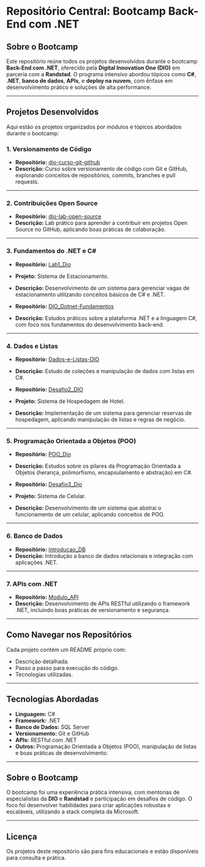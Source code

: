 # Repositório Central: Bootcamp Back-End com .NET

## Sobre o Bootcamp

Este repositório reúne todos os projetos desenvolvidos durante o bootcamp **Back-End com .NET**, oferecido pela **Digital Innovation One (DIO)** em parceria com a **Randstad**. O programa intensivo abordou tópicos como **C#**, **.NET**, **banco de dados**, **APIs**, e **deploy na nuvem**, com ênfase em desenvolvimento prático e soluções de alta performance.

---

## Projetos Desenvolvidos

Aqui estão os projetos organizados por módulos e tópicos abordados durante o bootcamp:

### 1. **Versionamento de Código**
- **Repositório:** [dio-curso-git-github](https://github.com/FAyllan111/dio-curso-git-github)  
- **Descrição:** Curso sobre versionamento de código com Git e GitHub, explorando conceitos de repositórios, commits, branches e pull requests.

---

### 2. **Contribuições Open Source**
- **Repositório:** [dio-lab-open-source](https://github.com/FAyllan111/dio-lab-open-source)  
- **Descrição:** Lab prático para aprender a contribuir em projetos Open Source no GitHub, aplicando boas práticas de colaboração.

---

### 3. **Fundamentos do .NET e C#**
- **Repositório:** [Lab1_Dio](https://github.com/FAyllan111/Lab1_Dio)  
- **Projeto:** Sistema de Estacionamento.  
- **Descrição:** Desenvolvimento de um sistema para gerenciar vagas de estacionamento utilizando conceitos básicos de C# e .NET.

- **Repositório:** [DIO_Dotnet-Fundamentos](https://github.com/FAyllan111/DIO_Dotnet-Fundamentos)  
- **Descrição:** Estudos práticos sobre a plataforma .NET e a linguagem C#, com foco nos fundamentos do desenvolvimento back-end.

---

### 4. **Dados e Listas**
- **Repositório:** [Dados-e-Listas-DIO](https://github.com/FAyllan111/Dados-e-Listas-DIO)  
- **Descrição:** Estudo de coleções e manipulação de dados com listas em C#.

- **Repositório:** [Desafio2_DIO](https://github.com/FAyllan111/Desafio2_DIO)  
- **Projeto:** Sistema de Hospedagem de Hotel.  
- **Descrição:** Implementação de um sistema para gerenciar reservas de hospedagem, aplicando manipulação de listas e regras de negócio.

---

### 5. **Programação Orientada a Objetos (POO)**
- **Repositório:** [POO_Dio](https://github.com/FAyllan111/POO_Dio)  
- **Descrição:** Estudos sobre os pilares da Programação Orientada a Objetos (herança, polimorfismo, encapsulamento e abstração) em C#.

- **Repositório:** [Desafio3_Dio](https://github.com/FAyllan111/Desafio3_Dio)  
- **Projeto:** Sistema de Celular.  
- **Descrição:** Desenvolvimento de um sistema que abstrai o funcionamento de um celular, aplicando conceitos de POO.

---

### 6. **Banco de Dados**
- **Repositório:** [introducao_DB](https://github.com/FAyllan111/introducao_DB)  
- **Descrição:** Introdução a banco de dados relacionais e integração com aplicações .NET.

---

### 7. **APIs com .NET**
- **Repositório:** [Modulo_API](https://github.com/FAyllan111/Modulo_API)  
- **Descrição:** Desenvolvimento de APIs RESTful utilizando o framework .NET, incluindo boas práticas de versionamento e segurança.

---

## Como Navegar nos Repositórios

Cada projeto contém um README próprio com:
- Descrição detalhada.
- Passo a passo para execução do código.
- Tecnologias utilizadas.

---

## Tecnologias Abordadas
- **Linguagem:** C#  
- **Framework:** .NET  
- **Banco de Dados:** SQL Server  
- **Versionamento:** Git e GitHub  
- **APIs:** RESTful com .NET  
- **Outros:** Programação Orientada a Objetos (POO), manipulação de listas e boas práticas de desenvolvimento.

---

## Sobre o Bootcamp
O bootcamp foi uma experiência prática intensiva, com mentorias de especialistas da **DIO** e **Randstad** e participação em desafios de código. O foco foi desenvolver habilidades para criar aplicações robustas e escaláveis, utilizando a stack completa da Microsoft.

---

## Licença
Os projetos deste repositório são para fins educacionais e estão disponíveis para consulta e prática.
